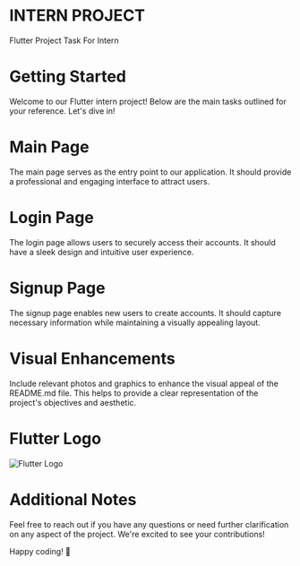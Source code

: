 # INTERN PROJECT

Flutter Project Task For Intern

# Getting Started
Welcome to our Flutter intern project! Below are the main tasks outlined for your reference. Let's dive in!

# Main Page
The main page serves as the entry point to our application. It should provide a professional and engaging interface to attract users.



# Login Page
The login page allows users to securely access their accounts. It should have a sleek design and intuitive user experience.



# Signup Page
The signup page enables new users to create accounts. It should capture necessary information while maintaining a visually appealing layout.



# Visual Enhancements
Include relevant photos and graphics to enhance the visual appeal of the README.md file. This helps to provide a clear representation of the project's objectives and aesthetic.

# Flutter Logo

![Flutter Logo](https://upload.wikimedia.org/wikipedia/commons/1/17/Google-flutter-logo.png)

# Additional Notes
Feel free to reach out if you have any questions or need further clarification on any aspect of the project. We're excited to see your contributions!

Happy coding! 🚀